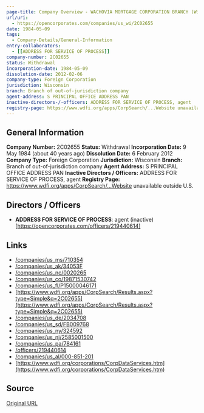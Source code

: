 ```yaml
---
page-title: Company Overview - WACHOVIA MORTGAGE CORPORATION BRANCH (Wisconsin)
url/uri:
  - https://opencorporates.com/companies/us_wi/2C02655
date: 1984-05-09
tags:
  - Company-Details/General-Information
entry-collaborators:
  - [[ADDRESS FOR SERVICE OF PROCESS]]
company-number: 2C02655
status: Withdrawal
incorporation-date: 1984-05-09
dissolution-date: 2012-02-06
company-type: Foreign Corporation
jurisdiction: Wisconsin
branch: Branch of out-of-jurisdiction company
agent-address: S PRINCIPAL OFFICE ADDRESS PAN
inactive-directors-/-officers: ADDRESS FOR SERVICE OF PROCESS, agent
registry-page: https://www.wdfi.org/apps/CorpSearch/...Website unavailable outside U.S.
---
```


## General Information
**Company Number:** 2C02655
**Status:** Withdrawal
**Incorporation Date:** 9 May 1984 (about 40 years ago)
**Dissolution Date:** 6 February 2012
**Company Type:** Foreign Corporation
**Jurisdiction:** Wisconsin
**Branch:** Branch of out-of-jurisdiction company
**Agent Address:** S PRINCIPAL OFFICE ADDRESS PAN
**Inactive Directors / Officers:** ADDRESS FOR SERVICE OF PROCESS, agent
**Registry Page:** https://www.wdfi.org/apps/CorpSearch/...Website unavailable outside U.S.

## Directors / Officers
- **ADDRESS FOR SERVICE OF PROCESS**: agent (inactive) [https://opencorporates.com/officers/219440614]

## Links
- [/companies/us_ms/710354](/companies/us_ms/710354)
- [/companies/us_ak/34053F](/companies/us_ak/34053F)
- [/companies/us_nc/0020265](/companies/us_nc/0020265)
- [/companies/us_co/19871530742](/companies/us_co/19871530742)
- [/companies/us_fl/P15000046171](/companies/us_fl/P15000046171)
- [https://www.wdfi.org/apps/CorpSearch/Results.aspx?type=Simple&q=2C02655](https://www.wdfi.org/apps/CorpSearch/Results.aspx?type=Simple&q=2C02655)
- [/companies/us_de/2034708](/companies/us_de/2034708)
- [/companies/us_sd/FB009768](/companies/us_sd/FB009768)
- [/companies/us_ny/324592](/companies/us_ny/324592)
- [/companies/us_nj/2585001500](/companies/us_nj/2585001500)
- [/companies/us_pa/784161](/companies/us_pa/784161)
- [/officers/219440614](/officers/219440614)
- [/companies/us_al/000-851-201](/companies/us_al/000-851-201)
- [https://www.wdfi.org/corporations/CorpDataServices.htm](https://www.wdfi.org/corporations/CorpDataServices.htm)

## Source
[Original URL](https://opencorporates.com/companies/us_wi/2C02655)

